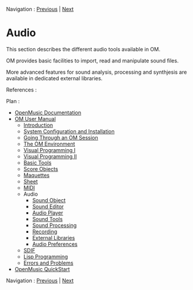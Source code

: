 
Navigation : [Previous](MIDIContainer "page précédente\(MIDI
Containers\)") | [Next](Sound "Next\(Sound Object\)")

# Audio


This section describes the different audio tools available in OM.

OM provides basic facilities to import, read and manipulate sound files.

More advanced features for sound analysis, processing and synthjesis are
available in dedicated external libraries.

References :

Plan :

  * [OpenMusic Documentation](OM-Documentation)
  * [OM User Manual](OM-User-Manual)
    * [Introduction](00-Sommaire)
    * [System Configuration and Installation](Installation)
    * [Going Through an OM Session](Goingthrough)
    * [The OM Environment](Environment)
    * [Visual Programming I](BasicVisualProgramming)
    * [Visual Programming II](AdvancedVisualProgramming)
    * [Basic Tools](BasicObjects)
    * [Score Objects](ScoreObjects)
    * [Maquettes](Maquettes)
    * [Sheet](Sheet)
    * [MIDI](MIDI)
    * Audio
      * [Sound Object](Sound)
      * [Sound Editor](SoundEditor)
      * [Audio Player](AudioPlayer)
      * [Sound Tools](SoundTools)
      * [Sound Processing](SoundProcessing)
      * [Recording](SoundRecording)
      * [External Libraries](Externals)
      * [Audio Preferences](SoundPreferences)
    * [SDIF](SDIF)
    * [Lisp Programming](Lisp)
    * [Errors and Problems](errors)
  * [OpenMusic QuickStart](QuickStart-Chapters)

Navigation : [Previous](MIDIContainer "page précédente\(MIDI
Containers\)") | [Next](Sound "Next\(Sound Object\)")

